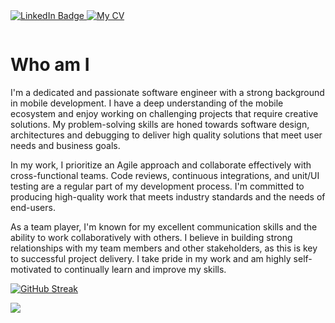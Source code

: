 <div id="badges">
  <a href="https://www.linkedin.com/in/ernesto-de-crecchio/">
    <img src="https://img.shields.io/badge/LinkedIn-blue?style=for-the-badge&logo=linkedin&logoColor=white" alt="LinkedIn Badge"/>
  </a>
  <a href="https://drive.google.com/file/d/1Twi2QIMwUKB_trcudvQXhv8pR8Xf2q4i/view?usp=sharingL">
    <img src="https://img.shields.io/badge/YouTube-red?style=for-the-badge&logo=youtube&logoColor=white" alt="My CV"/>
  </a>
</div>


<p align="center"><img src="https://komarev.com/ghpvc/?username=ITASerus&style=flat-square&color=blue" alt=""></p>


# Who am I

<p>I'm a dedicated and passionate software engineer with a strong background in mobile development. I have a deep understanding of the mobile ecosystem and enjoy working on challenging projects that require creative solutions. My problem-solving skills are honed towards software design, architectures and debugging to deliver high quality solutions that meet user needs and business goals.

In my work, I prioritize an Agile approach and collaborate effectively with cross-functional teams. Code reviews, continuous integrations, and unit/UI testing are a regular part of my development process. I'm committed to producing high-quality work that meets industry standards and the needs of end-users.

As a team player, I'm known for my excellent communication skills and the ability to work collaboratively with others. I believe in building strong relationships with my team members and other stakeholders, as this is key to successful project delivery. I take pride in my work and am highly self-motivated to continually learn and improve my skills.</p>

[![GitHub Streak](https://streak-stats.demolab.com?user=ITASerus&theme=dark)](https://git.io/streak-stats)

<a href="">
  <img align="center" src="https://github-readme-stats.vercel.app/api/top-langs/?username=ITASerus&layout=compact&theme=transparent" />
</a>
